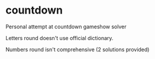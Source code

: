 # countdown
Personal attempt at countdown gameshow solver

Letters round doesn't use official dictionary.

Numbers round isn't comprehensive (2 solutions provided)
